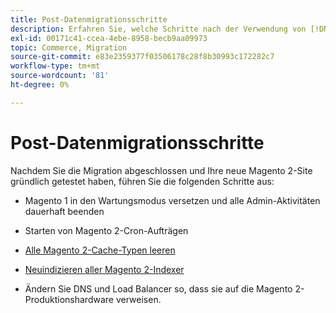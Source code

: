 ```yaml
---
title: Post-Datenmigrationsschritte
description: Erfahren Sie, welche Schritte nach der Verwendung von [!DNL Data Migration Tool] unternommen werden müssen, um Daten von Magento 1 auf Magento 2 zu migrieren.
exl-id: 00171c41-ccea-4ebe-8958-becb9aa09973
topic: Commerce, Migration
source-git-commit: e83e2359377f03506178c28f8b30993c172282c7
workflow-type: tm+mt
source-wordcount: '81'
ht-degree: 0%

---
```


# Post-Datenmigrationsschritte

Nachdem Sie die Migration abgeschlossen und Ihre neue Magento 2-Site gründlich getestet haben, führen Sie die folgenden Schritte aus:

* Magento 1 in den Wartungsmodus versetzen und alle Admin-Aktivitäten dauerhaft beenden

* Starten von Magento 2-Cron-Aufträgen

* [Alle Magento 2-Cache-Typen leeren](../../../configuration/cli/manage-cache.md#clean-and-flush-cache-types)

* [Neuindizieren aller Magento 2-Indexer](../../../configuration/cli/manage-indexers.md#reindex)

* Ändern Sie DNS und Load Balancer so, dass sie auf die Magento 2-Produktionshardware verweisen.
